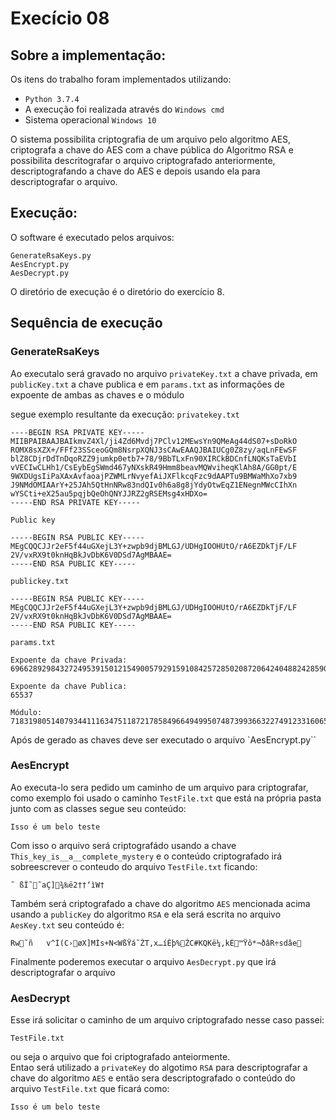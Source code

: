 # Execício 08

## Sobre a implementação:
Os itens do trabalho foram implementados utilizando:
- `Python 3.7.4`
- A execução foi realizada através do `Windows cmd`
- Sistema operacional `Windows 10`

O sistema possibilita criptografia de um arquivo pelo algoritmo AES, criptografa a chave do AES com a chave pública do Algoritmo RSA e possibilita descritografar o arquivo criptografado anteriormente, descriptografando a chave do AES e depois usando ela para descriptografar o arquivo.

## Execução:

O software é executado pelos arquivos:

```
GenerateRsaKeys.py
AesEncrypt.py
AesDecrypt.py
```
O diretório de execução é o diretório do exercício 8.

## Sequência de execução
### GenerateRsaKeys
Ao executalo será gravado no arquivo `privateKey.txt` a chave privada, em `publicKey.txt` a chave publica e em `params.txt` as informações de expoente de ambas as chaves e o módulo

segue exemplo resultante da execução:
`privatekey.txt`
```
----BEGIN RSA PRIVATE KEY-----
MIIBPAIBAAJBAIkmvZ4Xl/ji4Zd6Mvdj7PClv12MEwsYn9QMeAg44dS07+sDoRkO
ROMX8sXZX+/FFf23SSceoGQm8NsrpXQNJ3sCAwEAAQJBAIUCg0Z8zy/aqLnFEwSF
blZ8CDjrDdTnDqoRZZ9jumkp0etb7+78/9BbTLxFn90XIRCkBDCnfLNQKsTaEVbI
vVECIwCLHh1/CsEybEgSWmd467yNXskR49Hmm8beavMQWviheqKlAh8A/GG0pt/E
9WXDUgsIiPaXAxAvfaoajPZWMLrNvyefAiJXFlkcqFzc9dAAPTu9BMWaMhXo7xb9
J9NMdOMIAArY+25JAh5QtHnNRw83ndQIv0h6a8g8jYdyOtwEqZ1ENegnMWcCIhXn
wYSCti+eX25au5pqjbQeOhQNYJJRZ2gRSEMsg4xHDXo=
-----END RSA PRIVATE KEY-----
```
`Public key`
```
-----BEGIN RSA PUBLIC KEY-----
MEgCQQCJJr2eF5f44uGXejL3Y+zwpb9djBMLGJ/UDHgIOOHUtO/rA6EZDkTjF/LF
2V/vxRX9t0knHqBkJvDbK6V0DSd7AgMBAAE=
-----END RSA PUBLIC KEY-----
```
`publickey.txt`
```
-----BEGIN RSA PUBLIC KEY-----
MEgCQQCJJr2eF5f44uGXejL3Y+zwpb9djBMLGJ/UDHgIOOHUtO/rA6EZDkTjF/LF
2V/vxRX9t0knHqBkJvDbK6V0DSd7AgMBAAE=
-----END RSA PUBLIC KEY-----
```

`params.txt`
```
Expoente da chave Privada:
6966289298432724953915012154900579291591084257285020872064240488242859000550468498426452034343324016292133916151026407744222931901874532250437638475529553

Expoente da chave Publica:
65537

Módulo:
7183198051407934411163475118721785849664949950748739936632274912331606573227266743442184318150559052989042825433098906076867927730335070712412613771077499
```
Após de gerado as chaves deve ser executado o arquivo `AesEncrypt.py``

### AesEncrypt
Ao executa-lo sera pedido um caminho de um arquivo para criptografar,
como exemplo foi usado o caminho `TestFile.txt` que está na própria pasta junto com as classes segue seu conteúdo:
```
Isso é um belo teste
```
Com isso o arquivo será criptografádo usando a chave `This_key_is__a__complete_mystery`
e o conteúdo criptografado irá sobreescrever o conteudo do arquivo `TestFile.txt`
ficando:
```
˜ ßÎ˜˜aÇ]¾‰ë2††‘ìW†
```
Também será criptografado a chave do algoritmo `AES` mencionada acima usando a `publicKey` do algoritmo `RSA` e ela será escrita no arquivo `AesKey.txt` seu conteúdo é:
```
Rw˜ñ	v^Ì(C›øX]MÍs+N<WßŸá˜ŽT,x…íÊþ%ŽC­#KQKë¼,kÈ™Ÿô*¬ðâR÷sdâe
```
Finalmente poderemos executar o arquivo `AesDecrypt.py` que irá descriptografar o arquivo
### AesDecrypt
Esse irá solicitar o caminho de um arquivo criptografado nesse caso passei:
```
TestFile.txt
```
ou seja o arquivo que foi criptografado anteiormente.  
Entao será utilizado a `privateKey` do algotimo `RSA` para descriptografar a chave do algoritmo `AES` e então sera descriptografado o conteúdo do arquivo `TestFile.txt` que ficará como:
```
Isso é um belo teste
```
